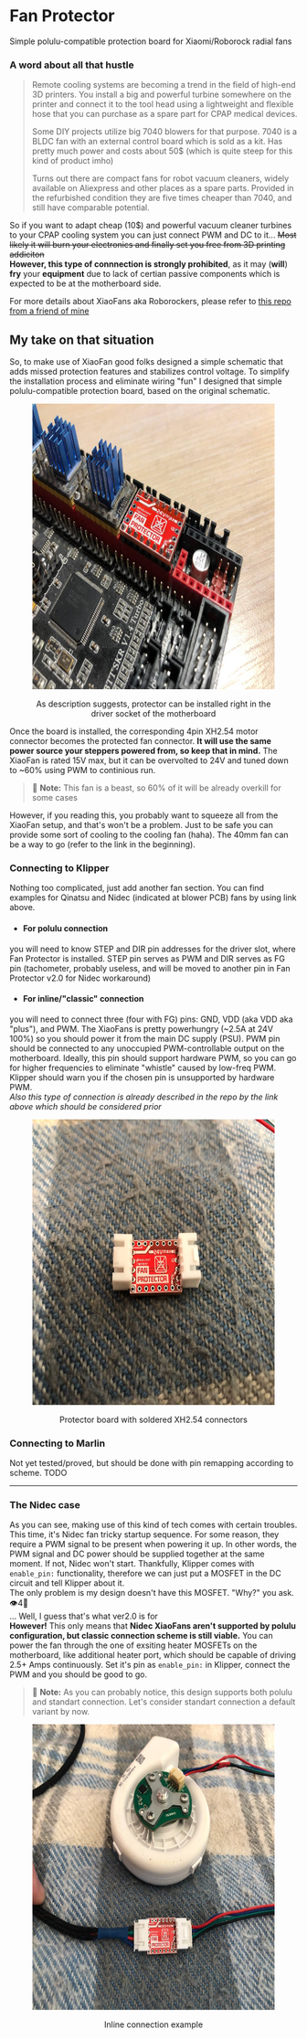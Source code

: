 # Fan Protector
Simple polulu-compatible protection board for Xiaomi/Roborock radial fans

### A word about all that hustle
>Remote cooling systems are becoming a trend in the field of high-end 3D printers. You install a big and powerful turbine somewhere on the printer and connect it to the tool head using a lightweight and flexible hose that you can purchase as a spare part for CPAP medical devices.
>
>Some DIY projects utilize big 7040 blowers for that purpose. 7040 is a BLDC fan with an external control board which is sold as a kit. Has pretty much power and costs about 50$ (which is quite steep for this kind of product imho)
>
>Turns out there are compact fans for robot vacuum cleaners, widely available on Aliexpress and other places as a spare parts. Provided in the refurbished condition they are five times cheaper than 7040, and still have comparable potential.

So if you want to adapt cheap (10$) and powerful vacuum cleaner turbines to your CPAP cooling system you can just connect PWM and DC to it... ~~Most likely it will burn your electronics and finally set you free from 3D printing addiciton~~ <br> **However, this type of connnection is strongly prohibited**, as it may (**will**) **fry** your **equipment** due to lack of certian passive components which is expected to be at the motherboard side.

For more details about XiaoFans aka Roborockers, please refer to <a href="https://github.com/condottab/Roborock-CPAP" target="_blank">this repo from a friend of mine</a>

My take on that situation
---
So, to make use of XiaoFan good folks designed a simple schematic that adds missed protection features and stabilizes control voltage. To simplify the installation process and eliminate wiring "fun" I designed that simple polulu-compatible protection board, based on the original schematic.

<figure>
    <p align="center">
        <img src="/readme_pics/polulu_installed.jpg" width="700" height="500" alt="protector installed in polulu socket">
    </p>
    <figcaption> <p align="center">As description suggests, protector can be installed right in the driver socket of the motherboard</p></figcaption>
</figure>

Once the board is installed, the corresponding 4pin XH2.54 motor connector becomes the protected fan connector. **It will use the same power source your steppers powered from, so keep that in mind.** The XiaoFan is rated 15V max, but it can be overvolted to 24V and tuned down to ~60% using PWM to continious run. 

> :pushpin: **Note:** This fan is a beast, so 60% of it will be already overkill for some cases

However, if you reading this, you probably want to squeeze all from the XiaoFan setup, and that's won't be a problem. Just to be safe you can provide some sort of cooling to the cooling fan (haha). The 40mm fan can be a way to go (refer to the link in the beginning).

### Connecting to Klipper
Nothing too complicated, just add another fan section. You can find examples for Qinatsu and Nidec (indicated at blower PCB) fans by using link above. 

* #### For polulu connection
you will need to know STEP and DIR pin addresses for the driver slot, where Fan Protector is installed. STEP pin serves as PWM and DIR serves as FG pin (tachometer, probably useless, and will be moved to another pin in Fan Protector v2.0 for Nidec workaround)

* #### For inline/"classic" connection
you will need to connect three (four with FG) pins: GND, VDD (aka VDD aka "plus"), and PWM. The XiaoFans is pretty powerhungry (~2.5A at 24V 100%) so you should power it from the main DC supply (PSU). PWM pin should be connected to any unoccupied PWM-controllable output on the motherboard. Ideally, this pin should support hardware PWM, so you can go for higher frequencies to eliminate "whistle" caused by low-freq PWM. Klipper should warn you if the chosen pin is unsupported by hardware PWM. <br> *Also this type of connection is already described in the repo by the link above which should be considered prior*

<figure>
    <p align="center">
        <img src="/readme_pics/inline.jpg" width="700" height="500" alt="protector board with XH2.54 connectors installed">
    </p>
    <figcaption><p align="center">Protector board with soldered XH2.54 connectors</p></figcaption>
</figure>

### Connecting to Marlin

Not yet tested/proved, but should be done with pin remapping according to scheme. TODO

---

### The Nidec case
As you can see, making use of this kind of tech comes with certain troubles. This time, it's Nidec fan tricky startup sequence. For some reason, they require a PWM signal to be present when powering it up. In other words, the PWM signal and DC power should be supplied together at the same moment. If not, Nidec won't start. Thankfully, Klipper comes with `enable_pin:` functionality, therefore we can just put a MOSFET in the DC circuit and tell Klipper about it.<br>
The only problem is my design doesn't have this MOSFET. "Why?" you ask. :eye:4:goat: <br>... Well, I guess that's what ver2.0 is for <br>
**However!** This only means that **Nidec XiaoFans aren't supported by polulu configuration, but classic connection scheme is still viable.** You can power the fan through the one of exsiting heater MOSFETs on the motherboard, like additional heater port, which should be capable of driving 2.5+ Amps continuously. Set it's pin as `enable_pin:` in Klipper, connect the PWM and you should be good to go.
> :pushpin: **Note:** As you can probably notice, this design supports both polulu and standart connection. Let's consider standart connection a default variant by now. 

<figure>
    <p align="center">
        <img src="/readme_pics/inline_installed.jpg" width="700" height="500" style="img-align:center" alt="Protector installed inline">
    </p>
    <figcaption><p align="center">Inline connection example</p></figcaption>
</figure>
